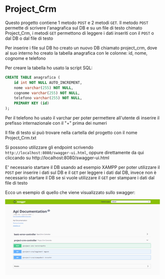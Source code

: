 # Project_Crm

Questo progetto contiene 1 metodo `POST` e 2 metodi `GET`. Il metodo `POST` permette di scrivere l'anagrafica sul DB e su un file di testo chimato Project_Crm, i metodi `GET` permettono di leggere i dati inseriti con il `POST` o dal DB o dal file di testo

Per inserire i file sul DB ho creato un nuovo DB chiamato project_crm, dove al suo interno ho creato la tabella anagrafica con le colonne: id, nome, cognome e telefono

Per creare la tabella ho usato la script SQL:

```sql
CREATE TABLE anagrafica (
    id int NOT NULL AUTO_INCREMENT,
    nome varchar(255) NOT NULL,
    cognome varchar(255) NOT NULL,
    telefono varchar(255) NOT NULL,
    PRIMARY KEY (id)
);
```

Per il telefono ho usato il varchar per poter permettere all'utente di inserire il prefisso internazionale con il "+" prima dei numeri

Il file di testo si può trovare nella cartella del progetto con il nome Project_Crm.txt

Si possono utilizzare gli endpoint scrivendo `http://localhost:8080/swagger-ui.html`, oppure direttamente da qui cliccando su http://localhost:8080/swagger-ui.html

E' necessario startare il DB usando ad esempio XAMPP per poter utilizzare il `POST` per inserire i dati sul DB e il `GET` per leggere i dati dal DB, invece non è necessario startare il DB se si vuole utilizzare il `GET` per stampare i dati dal file di testo 

Ecco un esempio di quello che viene visualizzato sullo swagger:

![Esempio](Swagger_ProjectCrm.png)
